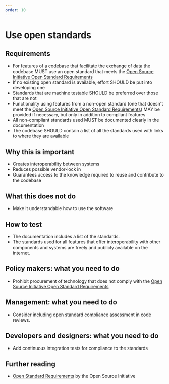 ```yaml
---
order: 10
---
```


# Use open standards

## Requirements

* For features of a codebase that facilitate the exchange of data the codebase MUST use an open standard that meets the [Open Source Initiative Open Standard Requirements](https://opensource.org/osr)
* If no existing open standard is available, effort SHOULD be put into developing one
* Standards that are machine testable SHOULD be preferred over those that are not
* Functionality using features from a non-open standard (one that doesn't meet the [Open Source Initiative Open Standard Requirements](https://opensource.org/osr)) MAY be provided if necessary, but only in addition to compliant features
* All non-compliant standards used MUST be documented clearly in the documentation
* The codebase SHOULD contain a list of all the standards used with links to where they are available

## Why this is important

* Creates interoperability between systems
* Reduces possible vendor-lock in
* Guarantees access to the knowledge required to reuse and contribute to the codebase

## What this does not do

* Make it understandable how to use the software

## How to test

* The documentation includes a list of the standards.
* The standards used for all features that offer interoperability with other components and systems are freely and publicly available on the internet.

## Policy makers: what you need to do

* Prohibit procurement of technology that does not comply with the [Open Source Initiative Open Standard Requirements](https://opensource.org/osr)

## Management: what you need to do

* Consider including open standard compliance assessment in code reviews.

## Developers and designers: what you need to do

* Add continuous integration tests for compliance to the standards

## Further reading

* [Open Standard Requirements](https://opensource.org/osr) by the Open Source Initiative
